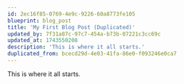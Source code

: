 ```yaml
---
id: 2ec16f85-0769-4e9c-9226-60a8773fe105
blueprint: blog_post
title: 'My First Blog Post (Duplicated)'
updated_by: 7f31a87c-97c7-454a-b73b-07221c3cc69c
updated_at: 1743550208
description: 'This is where it all starts.'
duplicated_from: bcecd29d-4e03-41fa-86e0-f093246e0ca7
---
```

This is where it all starts.